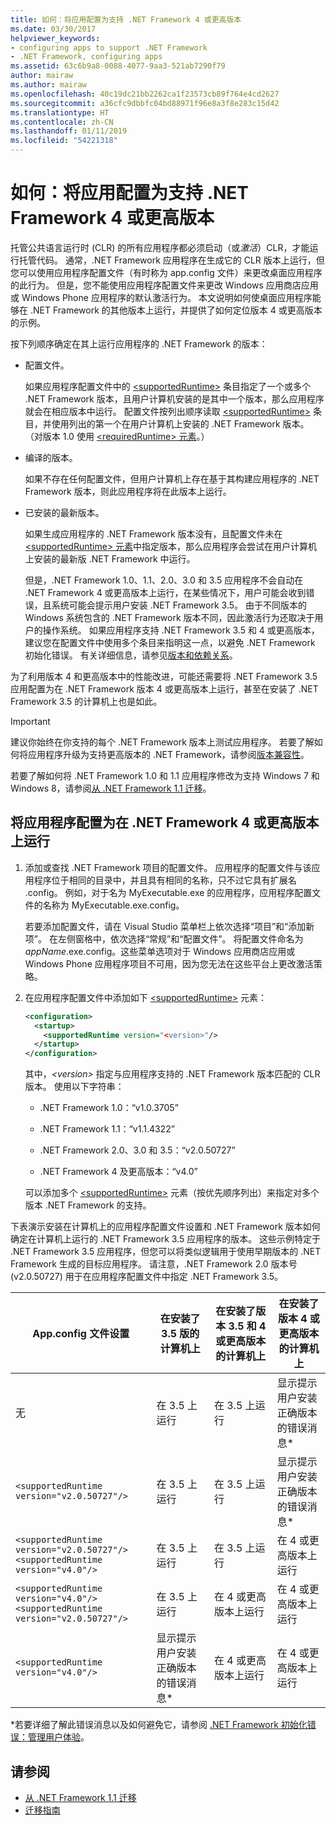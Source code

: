 ```yaml
---
title: 如何：将应用配置为支持 .NET Framework 4 或更高版本
ms.date: 03/30/2017
helpviewer_keywords:
- configuring apps to support .NET Framework
- .NET Framework, configuring apps
ms.assetid: 63c6b9a8-0088-4077-9aa3-521ab7290f79
author: mairaw
ms.author: mairaw
ms.openlocfilehash: 40c19dc21bb2262ca1f23573cb89f764e4cd2627
ms.sourcegitcommit: a36cfc9dbbfc04bd88971f96e8a3f8e283c15d42
ms.translationtype: HT
ms.contentlocale: zh-CN
ms.lasthandoff: 01/11/2019
ms.locfileid: "54221318"
---
```

# <a name="how-to-configure-an-app-to-support-net-framework-4-or-later-versions"></a>如何：将应用配置为支持 .NET Framework 4 或更高版本

托管公共语言运行时 (CLR) 的所有应用程序都必须启动（或*激活*）CLR，才能运行托管代码。 通常，.NET Framework 应用程序在生成它的 CLR 版本上运行，但您可以使用应用程序配置文件（有时称为 app.config 文件）来更改桌面应用程序的此行为。 但是，您不能使用应用程序配置文件来更改 Windows 应用商店应用或 Windows Phone 应用程序的默认激活行为。 本文说明如何使桌面应用程序能够在 .NET Framework 的其他版本上运行，并提供了如何定位版本 4 或更高版本的示例。

 按下列顺序确定在其上运行应用程序的 .NET Framework 的版本：

- 配置文件。

     如果应用程序配置文件中的 [\<supportedRuntime>](../../../docs/framework/configure-apps/file-schema/startup/supportedruntime-element.md) 条目指定了一个或多个 .NET Framework 版本，且用户计算机安装的是其中一个版本，那么应用程序就会在相应版本中运行。 配置文件按列出顺序读取 [\<supportedRuntime>](../../../docs/framework/configure-apps/file-schema/startup/supportedruntime-element.md) 条目，并使用列出的第一个在用户计算机上安装的 .NET Framework 版本。 （对版本 1.0 使用 [\<requiredRuntime> 元素](../../../docs/framework/configure-apps/file-schema/startup/requiredruntime-element.md)。）

- 编译的版本。

     如果不存在任何配置文件，但用户计算机上存在基于其构建应用程序的 .NET Framework 版本，则此应用程序将在此版本上运行。

- 已安装的最新版本。

     如果生成应用程序的 .NET Framework 版本没有，且配置文件未在 [\<supportedRuntime> 元素](../../../docs/framework/configure-apps/file-schema/startup/supportedruntime-element.md)中指定版本，那么应用程序会尝试在用户计算机上安装的最新版 .NET Framework 中运行。

     但是，.NET Framework 1.0、1.1、2.0、3.0 和 3.5 应用程序不会自动在 .NET Framework 4 或更高版本上运行，在某些情况下，用户可能会收到错误，且系统可能会提示用户安装 .NET Framework 3.5。 由于不同版本的 Windows 系统包含的 .NET Framework 版本不同，因此激活行为还取决于用户的操作系统。 如果应用程序支持 .NET Framework 3.5 和 4 或更高版本，建议您在配置文件中使用多个条目来指明这一点，以避免 .NET Framework 初始化错误。 有关详细信息，请参见[版本和依赖关系](versions-and-dependencies.md)。

 为了利用版本 4 和更高版本中的性能改进，可能还需要将 .NET Framework 3.5 应用配置为在 .NET Framework 版本 4 或更高版本上运行，甚至在安装了 .NET Framework 3.5 的计算机上也是如此。

> [!IMPORTANT]
> 建议你始终在你支持的每个 .NET Framework 版本上测试应用程序。 若要了解如何将应用程序升级为支持更高版本的 .NET Framework，请参阅[版本兼容性](version-compatibility.md)。

 若要了解如何将 .NET Framework 1.0 和 1.1 应用程序修改为支持 Windows 7 和 Windows 8，请参阅[从 .NET Framework 1.1 迁移](migrating-from-the-net-framework-1-1.md)。

## <a name="to-configure-your-app-to-run-on-the-net-framework-4-or-later-versions"></a>将应用程序配置为在 .NET Framework 4 或更高版本上运行

1. 添加或查找 .NET Framework 项目的配置文件。 应用程序的配置文件与该应用程序位于相同的目录中，并且具有相同的名称，只不过它具有扩展名 .config。 例如，对于名为 MyExecutable.exe 的应用程序，应用程序配置文件的名称为 MyExecutable.exe.config。

     若要添加配置文件，请在 Visual Studio 菜单栏上依次选择“项目”和“添加新项”。 在左侧窗格中，依次选择“常规”和“配置文件”。 将配置文件命名为 *appName*.exe.config。这些菜单选项对于 Windows 应用商店应用或 Windows Phone 应用程序项目不可用，因为您无法在这些平台上更改激活策略。

2. 在应用程序配置文件中添加如下 [\<supportedRuntime>](../../../docs/framework/configure-apps/file-schema/startup/supportedruntime-element.md) 元素：

    ```xml
    <configuration>
      <startup>
        <supportedRuntime version="<version>"/>
      </startup>
    </configuration>
    ```

     其中，*\<version>* 指定与应用程序支持的 .NET Framework 版本匹配的 CLR 版本。 使用以下字符串：

    - .NET Framework 1.0：“v1.0.3705”

    - .NET Framework 1.1：“v1.1.4322”

    - .NET Framework 2.0、3.0 和 3.5：“v2.0.50727”

    - .NET Framework 4 及更高版本：“v4.0”

     可以添加多个 [\<supportedRuntime>](../../../docs/framework/configure-apps/file-schema/startup/supportedruntime-element.md) 元素（按优先顺序列出）来指定对多个版本 .NET Framework 的支持。

 下表演示安装在计算机上的应用程序配置文件设置和 .NET Framework 版本如何确定在计算机上运行的 .NET Framework 3.5 应用程序的版本。 这些示例特定于 .NET Framework 3.5 应用程序，但您可以将类似逻辑用于使用早期版本的 .NET Framework 生成的目标应用程序。 请注意，.NET Framework 2.0 版本号 (v2.0.50727) 用于在应用程序配置文件中指定 .NET Framework 3.5。

|App.config 文件设置|在安装了 3.5 版的计算机上|在安装了版本 3.5 和 4 或更高版本的计算机上|在安装了版本 4 或更高版本的计算机上|
|-|-|-|-|
|无|在 3.5 上运行|在 3.5 上运行|显示提示用户安装正确版本的错误消息*|
|`<supportedRuntime version="v2.0.50727"/>`|在 3.5 上运行|在 3.5 上运行|显示提示用户安装正确版本的错误消息*|
|`<supportedRuntime version="v2.0.50727"/>` <br /> `<supportedRuntime version="v4.0"/>`|在 3.5 上运行|在 3.5 上运行|在 4 或更高版本上运行|
|`<supportedRuntime version="v4.0"/>` <br /> `<supportedRuntime version="v2.0.50727"/>`|在 3.5 上运行|在 4 或更高版本上运行|在 4 或更高版本上运行|
|`<supportedRuntime version="v4.0"/>`|显示提示用户安装正确版本的错误消息*|在 4 或更高版本上运行|在 4 或更高版本上运行|

 \*若要详细了解此错误消息以及如何避免它，请参阅 [.NET Framework 初始化错误：管理用户体验](../../../docs/framework/deployment/initialization-errors-managing-the-user-experience.md)。

## <a name="see-also"></a>请参阅

- [从 .NET Framework 1.1 迁移](migrating-from-the-net-framework-1-1.md)
- [迁移指南](index.md)